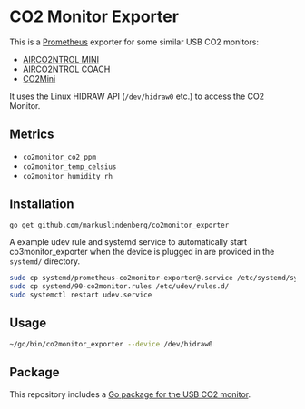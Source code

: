 # CO2 Monitor Exporter

This is a [Prometheus](https://prometheus.io/) exporter for some similar USB CO2 monitors:

* [AIRCO2NTROL MINI](https://www.tfa-dostmann.de/produkt/co2-monitor-airco2ntrol-mini-31-5006/)
* [AIRCO2NTROL COACH](https://www.tfa-dostmann.de/produkt/co2-monitor-airco2ntrol-coach-31-5009/)
* [CO2Mini](https://www.co2meter.com/collections/indoor-air-quality/products/co2mini-co2-indoor-air-quality-monitor)

It uses the Linux HIDRAW API (`/dev/hidraw0` etc.) to access the CO2 Monitor.

## Metrics

* `co2monitor_co2_ppm`
* `co2monitor_temp_celsius`
* `co2monitor_humidity_rh`

## Installation

```bash
go get github.com/markuslindenberg/co2monitor_exporter
```

A example udev rule and systemd service to automatically start co3monitor_exporter when the device is plugged in are provided in the `systemd/` directory.

```bash
sudo cp systemd/prometheus-co2monitor-exporter@.service /etc/systemd/system/
sudo cp systemd/90-co2monitor.rules /etc/udev/rules.d/
sudo systemctl restart udev.service
```

## Usage

```bash
~/go/bin/co2monitor_exporter --device /dev/hidraw0
```

## Package

This repository includes a [Go package for the USB CO2 monitor](https://godoc.org/github.com/markuslindenberg/co2monitor_exporter/co2monitor).